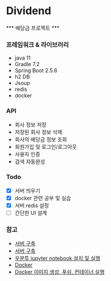 # Dividend
*** 배당금 프로젝트 ***

### 프레임워크 & 라이브러리
- java 11
- Gradle 7.2
- Spring Boot 2.5.6
- h2 DB
- Jsoup
- redis
- docker

### API
- 회사 정보 저장
- 저장된 회사 정보 삭제
- 회사의 배당금 정보 조회
- 회원가입 및 로그인/로그아웃
- 사용자 인증
- 검색 자동완성

### Todo
- [x] 서버 띄우기
- [x] docker 관련 공부 및 실습
- [x] 서버 redis 설정
- [ ] 간단한 UI 설계

### 참고
 - [서버 구축](https://www.youtube.com/watch?v=HbKCxBFT2wk&list=PLRx0vPvlEmdChjc6N3JnLaX-Gihh5pHcx&index=1)
 - [서버 구축](https://velog.io/@_koiil/SpringBoot-%ED%94%84%EB%A1%9C%EC%A0%9D%ED%8A%B8-%EB%B0%B0%ED%8F%AC%ED%95%98%EA%B8%B0)
 - [우분투 jupyter notebook 설치 및 실행](https://somjang.tistory.com/entry/Python-Jupyter-Notebook-%EB%B9%84%EB%B0%80%EB%B2%88%ED%98%B8-%EB%B3%80%EA%B2%BD%ED%95%98%EB%8A%94-%EB%B0%A9%EB%B2%95)
 - [Docker](https://www.youtube.com/watch?v=M25Pl0tX8yw&list=PLlTylS8uB2fDLJRJCXqUowsOViG-ZKnWy&index=2)
 - [Docker 이미지 생성, 푸쉬, 컨테이너 실행](https://aodtns.tistory.com/115)
